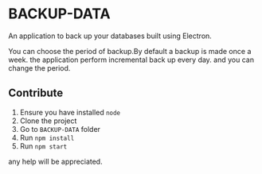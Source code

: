 # BACKUP-DATA

An application to back up your databases built using Electron.

You can choose the period of backup.By default a backup is made once a week.
the application perform incremental back up every day. and you can change the period.

## Contribute
1. Ensure you have installed `node`
2. Clone the project
2. Go to `BACKUP-DATA` folder
3. Run `npm install`
4. Run `npm start`

any help will be appreciated.
